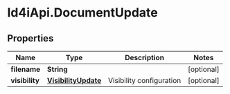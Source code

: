 # Id4iApi.DocumentUpdate

## Properties
Name | Type | Description | Notes
------------ | ------------- | ------------- | -------------
**filename** | **String** |  | [optional] 
**visibility** | [**VisibilityUpdate**](VisibilityUpdate.md) | Visibility configuration | [optional] 


